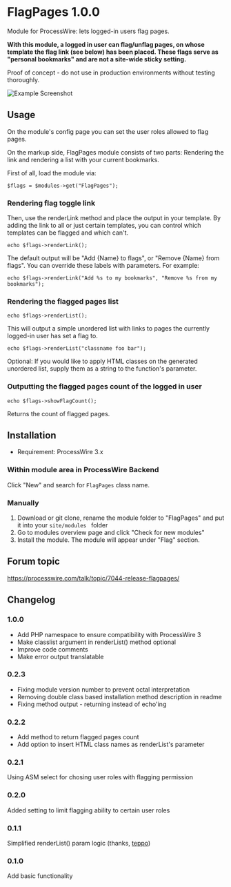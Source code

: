 FlagPages 1.0.0
=========

Module for ProcessWire: lets logged-in users flag pages.

**With this module, a logged in user can flag/unflag pages, on whose template the flag link (see below) has been placed. These flags serve as "personal bookmarks" and are not a site-wide sticky setting.**

Proof of concept - do not use in production environments without testing thoroughly.

![Example Screenshot](http://assets.marcus-herrmann.com/FlagPages/flagscreen.jpg)

## Usage

On the module's config page you can set the user roles allowed to flag pages. 

On the markup side, FlagPages module consists of two parts: Rendering the link and rendering a list with your current bookmarks.

First of all, load the module via:

```
$flags = $modules->get("FlagPages");
```

### Rendering flag toggle link

Then, use the renderLink method and place the output in your template. By adding the link to all or just certain templates, you can control which templates can be flagged and which can't.

```
echo $flags->renderLink();
```

The default output will be "Add {Name} to flags", or "Remove {Name} from flags". You can override these labels with parameters. For example:

```
echo $flags->renderLink("Add %s to my bookmarks", "Remove %s from my bookmarks");
```


### Rendering the flagged pages list

```
echo $flags->renderList();
```

This will output a simple unordered list with links to pages the currently logged-in user has set a flag to.

```
echo $flags->renderList("classname foo bar");
```

Optional: If you would like to apply HTML classes on the generated unordered list, supply them as a string to the function's parameter.

### Outputting the flagged pages count of the logged in user

```
echo $flags->showFlagCount();
```

Returns the count of flagged pages.

## Installation

* Requirement: ProcessWire 3.x

### Within module area in ProcessWire Backend

Click "New" and search for `FlagPages` class name.

### Manually

1. Download or git clone, rename the module folder to "FlagPages" and put it into your `site/modules ` folder
2. Go to modules overview page and click "Check for new modules"
3. Install the module. The module will appear under "Flag" section.

## Forum topic
https://processwire.com/talk/topic/7044-release-flagpages/

## Changelog

### 1.0.0
- Add PHP namespace to ensure compatibility with ProcessWire 3
- Make classlist argument in renderList() method optional
- Improve code comments
- Make error output translatable

### 0.2.3
- Fixing module version number to prevent octal interpretation
- Removing double class based installation method description in readme
- Fixing method output - returning instead of echo'ing

### 0.2.2
- Add method to return flagged pages count
- Add option to insert HTML class names as renderList's parameter

### 0.2.1
Using ASM select for chosing user roles with flagging permission

### 0.2.0
Added setting to limit flagging ability to certain user roles

### 0.1.1
Simplified renderList() param logic (thanks, [teppo](https://processwire.com/talk/topic/7044-release-flagpages/#entry67965))

### 0.1.0
Add basic functionality
